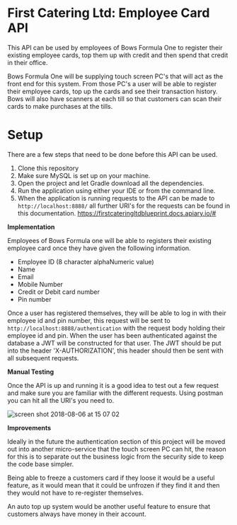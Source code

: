 # First Catering Ltd: Employee Card API

This API can be used by employees of Bows Formula One to register their existing employee cards, top them up with credit and then spend that credit in their office.

Bows Formula One will be supplying touch screen PC's that will act as the front end for this system.
From those PC's a user will be able to register their employee cards, top up the cards and see their transaction history.
Bows will also have scanners at each till so that customers can scan their cards to make purchases at the tills.

# Setup 
  
There are a few steps that need to be done before this API can be used.
  1. Clone this repository
  2. Make sure MySQL is set up on your machine.
  3. Open the project and let Gradle download all the dependencies.
  4. Run the application using either your IDE or from the command line.
  5. When the application is running requests to the API can be made to ``` http://localhost:8888/ ```
  all further URI's for the requests can be found in this documentation.
      https://firstcateringltdblueprint.docs.apiary.io/#
   
**Implementation**

   Employees of Bows Formula one will be able to registers their existing employee card once they have given the following information.

   * Employee ID (8 character alphaNumeric value)
   * Name
   * Email
   * Mobile Number
   * Credit or Debit card number
   * Pin number


  Once a user has registered themselves, they will be able to log in with their employee id and pin number,
  this request will be sent to ``` http://localhost:8888/authentication ``` with the request body holding their employee id       and pin.
  When the user has been authenticated against the database a JWT will be constructed for that user.
  The JWT should be put into the header 'X-AUTHORIZATION', this header should then be sent with all subsequent requests.



**Manual Testing**

Once the API is up and running it is a good idea to test out a few request and make sure you are familiar with the different requests.
Using postman you can hit all the URI's you need to.

![screen shot 2018-08-06 at 15 07 02](https://user-images.githubusercontent.com/22473649/43721507-e2f9ee76-998a-11e8-83d7-61423558ed1d.png)


**Improvements**

Ideally in the future the authentication section of this project will be moved out into another micro-service that the touch screen PC can hit,
the reason for this is to separate out the business logic from the security side to keep the code base simpler.

Being able to freeze a customers card if they loose it would be a useful feature,
as it would mean that it could be unfrozen if they find it and then they would not have to re-register themselves.

An auto top up system would be another useful feature to ensure that customers always have money in their account.


